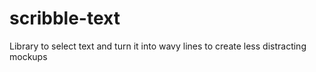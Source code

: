 # scribble-text
Library to select text and turn it into wavy lines to create less distracting mockups
